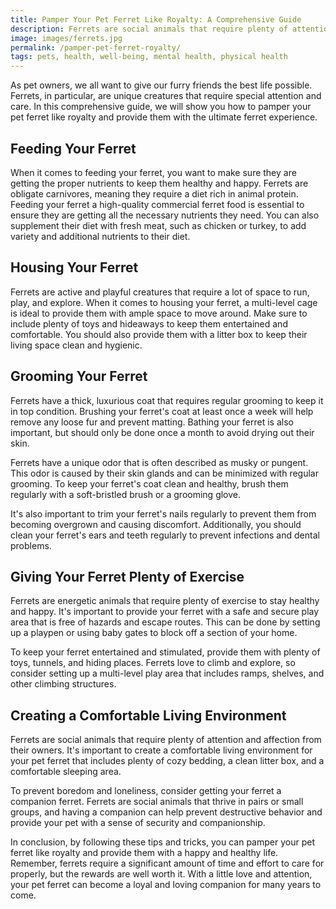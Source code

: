 ```yaml
---
title: Pamper Your Pet Ferret Like Royalty: A Comprehensive Guide
description: Ferrets are social animals that require plenty of attention and affection from their owners. It's important to create a comfortable living environment for your pet ferret that includes plenty of cozy bedding, a clean litter box, and a comfortable sleeping area.
image: images/ferrets.jpg
permalink: /pamper-pet-ferret-royalty/
tags: pets, health, well-being, mental health, physical health
---
```



As pet owners, we all want to give our furry friends the best life possible. Ferrets, in particular, are unique creatures that require special attention and care. In this comprehensive guide, we will show you how to pamper your pet ferret like royalty and provide them with the ultimate ferret experience.

## Feeding Your Ferret

When it comes to feeding your ferret, you want to make sure they are getting the proper nutrients to keep them healthy and happy. Ferrets are obligate carnivores, meaning they require a diet rich in animal protein. Feeding your ferret a high-quality commercial ferret food is essential to ensure they are getting all the necessary nutrients they need. You can also supplement their diet with fresh meat, such as chicken or turkey, to add variety and additional nutrients to their diet.

## Housing Your Ferret

Ferrets are active and playful creatures that require a lot of space to run, play, and explore. When it comes to housing your ferret, a multi-level cage is ideal to provide them with ample space to move around. Make sure to include plenty of toys and hideaways to keep them entertained and comfortable. You should also provide them with a litter box to keep their living space clean and hygienic.

## Grooming Your Ferret

Ferrets have a thick, luxurious coat that requires regular grooming to keep it in top condition. Brushing your ferret's coat at least once a week will help remove any loose fur and prevent matting. Bathing your ferret is also important, but should only be done once a month to avoid drying out their skin.

Ferrets have a unique odor that is often described as musky or pungent. This odor is caused by their skin glands and can be minimized with regular grooming. To keep your ferret's coat clean and healthy, brush them regularly with a soft-bristled brush or a grooming glove.

It's also important to trim your ferret's nails regularly to prevent them from becoming overgrown and causing discomfort. Additionally, you should clean your ferret's ears and teeth regularly to prevent infections and dental problems.


## Giving Your Ferret Plenty of Exercise

Ferrets are energetic animals that require plenty of exercise to stay healthy and happy. It's important to provide your ferret with a safe and secure play area that is free of hazards and escape routes. This can be done by setting up a playpen or using baby gates to block off a section of your home.

To keep your ferret entertained and stimulated, provide them with plenty of toys, tunnels, and hiding places. Ferrets love to climb and explore, so consider setting up a multi-level play area that includes ramps, shelves, and other climbing structures.


## Creating a Comfortable Living Environment

Ferrets are social animals that require plenty of attention and affection from their owners. It's important to create a comfortable living environment for your pet ferret that includes plenty of cozy bedding, a clean litter box, and a comfortable sleeping area.

To prevent boredom and loneliness, consider getting your ferret a companion ferret. Ferrets are social animals that thrive in pairs or small groups, and having a companion can help prevent destructive behavior and provide your pet with a sense of security and companionship.


In conclusion, by following these tips and tricks, you can pamper your pet ferret like royalty and provide them with a happy and healthy life. Remember, ferrets require a significant amount of time and effort to care for properly, but the rewards are well worth it. With a little love and attention, your pet ferret can become a loyal and loving companion for many years to come.